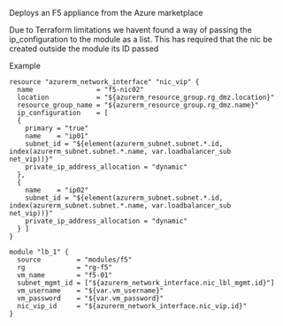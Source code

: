 Deploys an F5 appliance from the Azure marketplace

Due to Terraform limitations we havent found a way of passing the
ip_configuration to the module as a list. This has required that the nic be
created outside the module its ID passed

Example
```
resource "azurerm_network_interface" "nic_vip" {
  name                = "f5-nic02"
  location            = "${azurerm_resource_group.rg_dmz.location}"
  resource_group_name = "${azurerm_resource_group.rg_dmz.name}"
  ip_configuration    = [
  {
    primary = "true"
    name    = "ip01"
    subnet_id = "${element(azurerm_subnet.subnet.*.id, index(azurerm_subnet.subnet.*.name, var.loadbalancer_sub    net_vip))}"
    private_ip_address_allocation = "dynamic"
  },
  {
    name    = "ip02"
    subnet_id = "${element(azurerm_subnet.subnet.*.id, index(azurerm_subnet.subnet.*.name, var.loadbalancer_sub    net_vip))}"
    private_ip_address_allocation = "dynamic"
  } ]
}

module "lb_1" {
  source         = "modules/f5"
  rg             = "rg-f5"
  vm_name        = "f5-01"
  subnet_mgmt_id = ["${azurerm_network_interface.nic_lbl_mgmt.id}"]
  vm_username    = "${var.vm_username}"
  vm_password    = "${var.vm_password}"
  nic_vip_id     = "${azurerm_network_interface.nic_vip.id}"
}
```
